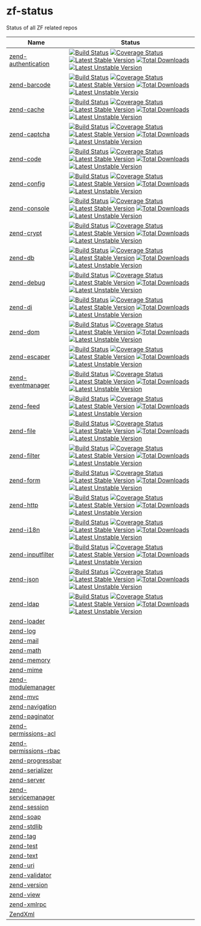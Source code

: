 # zf-status
Status of all ZF related repos

| Name | Status          |
| ------------- | ----------- |
| [zend-authentication](https://github.com/zendframework/zend-authentication) | [![Build Status](https://secure.travis-ci.org/zendframework/zend-authentication.svg?branch=master)](https://secure.travis-ci.org/zendframework/zend-authentication) [![Coverage Status](https://coveralls.io/repos/zendframework/zend-authentication/badge.svg?branch=master)](https://coveralls.io/r/zendframework/zend-authentication?branch=master) [![Latest Stable Version](https://poser.pugx.org/zendframework/zend-authentication/v/stable)](https://packagist.org/packages/zendframework/zend-authentication) [![Total Downloads](https://poser.pugx.org/zendframework/zend-authentication/downloads)](https://packagist.org/packages/zendframework/zend-authentication) [![Latest Unstable Version](https://poser.pugx.org/zendframework/zend-authentication/v/unstable)](https://packagist.org/packages/zendframework/zend-authentication) |
| [zend-barcode](https://github.com/zendframework/zend-barcode) | [![Build Status](https://secure.travis-ci.org/zendframework/zend-barcode.svg?branch=master)](https://secure.travis-ci.org/zendframework/zend-barcode) [![Coverage Status](https://coveralls.io/repos/zendframework/zend-barcode/badge.svg?branch=master)](https://coveralls.io/r/zendframework/zend-barcode?branch=master) [![Latest Stable Version](https://poser.pugx.org/zendframework/zend-barcode/v/stable)](https://packagist.org/packages/zendframework/zend-barcode) [![Total Downloads](https://poser.pugx.org/zendframework/zend-barcode/downloads)](https://packagist.org/packages/zendframework/zend-barcode) [![Latest Unstable Versio ](https://poser.pugx.org/zendframework/zend-barcode/v/unstable)](https://packagist.org/packages/zendframework/zend-barcode) |
| [zend-cache](https://github.com/zendframework/zend-cache) | [![Build Status](https://secure.travis-ci.org/zendframework/zend-cache.svg?branch=master)](https://secure.travis-ci.org/zendframework/zend-cache) [![Coverage Status](https://coveralls.io/repos/zendframework/zend-cache/badge.svg?branch=master)](https://coveralls.io/r/zendframework/zend-cache?branch=master) [![Latest Stable Version](https://poser.pugx.org/zendframework/zend-cache/v/stable)](https://packagist.org/packages/zendframework/zend-cache) [![Total Downloads](https://poser.pugx.org/zendframework/zend-cache/downloads)](https://packagist.org/packages/zendframework/zend-cache) [![Latest Unstable Version](https://poser.pugx.org/zendframework/zend-cache/v/unstable)](https://packagist.org/packages/zendframework/zend-cache) |
| [zend-captcha](https://github.com/zendframework/zend-captcha) | [![Build Status](https://secure.travis-ci.org/zendframework/zend-captcha.svg?branch=master)](https://secure.travis-ci.org/zendframework/zend-captcha) [![Coverage Status](https://coveralls.io/repos/zendframework/zend-captcha/badge.svg?branch=master)](https://coveralls.io/r/zendframework/zend-captcha?branch=master) [![Latest Stable Version](https://poser.pugx.org/zendframework/zend-captcha/v/stable)](https://packagist.org/packages/zendframework/zend-captcha) [![Total Downloads](https://poser.pugx.org/zendframework/zend-captcha/downloads)](https://packagist.org/packages/zendframework/zend-captcha) [![Latest Unstable Version](https://poser.pugx.org/zendframework/zend-captcha/v/unstable)](https://packagist.org/packages/zendframework/zend-captcha) |
| [zend-code](https://github.com/zendframework/zend-code) | [![Build Status](https://secure.travis-ci.org/zendframework/zend-code.svg?branch=master)](https://secure.travis-ci.org/zendframework/zend-code) [![Coverage Status](https://coveralls.io/repos/zendframework/zend-code/badge.svg?branch=master)](https://coveralls.io/r/zendframework/zend-code?branch=master) [![Latest Stable Version](https://poser.pugx.org/zendframework/zend-code/v/stable)](https://packagist.org/packages/zendframework/zend-code) [![Total Downloads](https://poser.pugx.org/zendframework/zend-code/downloads)](https://packagist.org/packages/zendframework/zend-code) [![Latest Unstable Version](https://poser.pugx.org/zendframework/zend-code/v/unstable)](https://packagist.org/packages/zendframework/zend-code) |
| [zend-config](https://github.com/zendframework/zend-config) | [![Build Status](https://secure.travis-ci.org/zendframework/zend-config.svg?branch=master)](https://secure.travis-ci.org/zendframework/zend-config) [![Coverage Status](https://coveralls.io/repos/zendframework/zend-config/badge.svg?branch=master)](https://coveralls.io/r/zendframework/zend-config?branch=master) [![Latest Stable Version](https://poser.pugx.org/zendframework/zend-config/v/stable)](https://packagist.org/packages/zendframework/zend-config) [![Total Downloads](https://poser.pugx.org/zendframework/zend-config/downloads)](https://packagist.org/packages/zendframework/zend-config) [![Latest Unstable Version](https://poser.pugx.org/zendframework/zend-config/v/unstable)](https://packagist.org/packages/zendframework/zend-config) |
| [zend-console](https://github.com/zendframework/zend-console) | [![Build Status](https://secure.travis-ci.org/zendframework/zend-console.svg?branch=master)](https://secure.travis-ci.org/zendframework/zend-console) [![Coverage Status](https://coveralls.io/repos/zendframework/zend-console/badge.svg?branch=master)](https://coveralls.io/r/zendframework/zend-console?branch=master) [![Latest Stable Version](https://poser.pugx.org/zendframework/zend-console/v/stable)](https://packagist.org/packages/zendframework/zend-console) [![Total Downloads](https://poser.pugx.org/zendframework/zend-console/downloads)](https://packagist.org/packages/zendframework/zend-console) [![Latest Unstable Version](https://poser.pugx.org/zendframework/zend-console/v/unstable)](https://packagist.org/packages/zendframework/zend-console) |
| [zend-crypt](https://github.com/zendframework/zend-crypt) | [![Build Status](https://secure.travis-ci.org/zendframework/zend-crypt.svg?branch=master)](https://secure.travis-ci.org/zendframework/zend-crypt) [![Coverage Status](https://coveralls.io/repos/zendframework/zend-crypt/badge.svg?branch=master)](https://coveralls.io/r/zendframework/zend-crypt?branch=master) [![Latest Stable Version](https://poser.pugx.org/zendframework/zend-crypt/v/stable)](https://packagist.org/packages/zendframework/zend-crypt) [![Total Downloads](https://poser.pugx.org/zendframework/zend-crypt/downloads)](https://packagist.org/packages/zendframework/zend-crypt) [![Latest Unstable Version](https://poser.pugx.org/zendframework/zend-crypt/v/unstable)](https://packagist.org/packages/zendframework/zend-crypt) |
| [zend-db](https://github.com/zendframework/zend-db) | [![Build Status](https://secure.travis-ci.org/zendframework/zend-db.svg?branch=master)](https://secure.travis-ci.org/zendframework/zend-db) [![Coverage Status](https://coveralls.io/repos/zendframework/zend-db/badge.svg?branch=master)](https://coveralls.io/r/zendframework/zend-db?branch=master) [![Latest Stable Version](https://poser.pugx.org/zendframework/zend-db/v/stable)](https://packagist.org/packages/zendframework/zend-db) [![Total Downloads](https://poser.pugx.org/zendframework/zend-db/downloads)](https://packagist.org/packages/zendframework/zend-db) [![Latest Unstable Version](https://poser.pugx.org/zendframework/zend-db/v/unstable)](https://packagist.org/packages/zendframework/zend-db) |
| [zend-debug](https://github.com/zendframework/zend-debug) | [![Build Status](https://secure.travis-ci.org/zendframework/zend-debug.svg?branch=master)](https://secure.travis-ci.org/zendframework/zend-debug) [![Coverage Status](https://coveralls.io/repos/zendframework/zend-debug/badge.svg?branch=master)](https://coveralls.io/r/zendframework/zend-debug?branch=master) [![Latest Stable Version](https://poser.pugx.org/zendframework/zend-debug/v/stable)](https://packagist.org/packages/zendframework/zend-debug) [![Total Downloads](https://poser.pugx.org/zendframework/zend-debug/downloads)](https://packagist.org/packages/zendframework/zend-debug) [![Latest Unstable Version](https://poser.pugx.org/zendframework/zend-debug/v/unstable)](https://packagist.org/packages/zendframework/zend-debug) |
| [zend-di](https://github.com/zendframework/zend-di) | [![Build Status](https://secure.travis-ci.org/zendframework/zend-di.svg?branch=master)](https://secure.travis-ci.org/zendframework/zend-di) [![Coverage Status](https://coveralls.io/repos/zendframework/zend-di/badge.svg?branch=master)](https://coveralls.io/r/zendframework/zend-di?branch=master) [![Latest Stable Version](https://poser.pugx.org/zendframework/zend-debug/v/stable)](https://packagist.org/packages/zendframework/zend-debug) [![Total Downloads](https://poser.pugx.org/zendframework/zend-debug/downloads)](https://packagist.org/packages/zendframework/zend-debug) [![Latest Unstable Version](https://poser.pugx.org/zendframework/zend-debug/v/unstable)](https://packagist.org/packages/zendframework/zend-debug) |
| [zend-dom](https://github.com/zendframework/zend-dom) | [![Build Status](https://secure.travis-ci.org/zendframework/zend-dom.svg?branch=master)](https://secure.travis-ci.org/zendframework/zend-dom) [![Coverage Status](https://coveralls.io/repos/zendframework/zend-dom/badge.svg?branch=master)](https://coveralls.io/r/zendframework/zend-dom?branch=master) [![Latest Stable Version](https://poser.pugx.org/zendframework/zend-di/v/stable)](https://packagist.org/packages/zendframework/zend-di) [![Total Downloads](https://poser.pugx.org/zendframework/zend-di/downloads)](https://packagist.org/packages/zendframework/zend-di) [![Latest Unstable Version](https://poser.pugx.org/zendframework/zend-di/v/unstable)](https://packagist.org/packages/zendframework/zend-di) |
| [zend-escaper](https://github.com/zendframework/zend-escaper) | [![Build Status](https://secure.travis-ci.org/zendframework/zend-escaper.svg?branch=master)](https://secure.travis-ci.org/zendframework/zend-escaper) [![Coverage Status](https://coveralls.io/repos/zendframework/zend-escaper/badge.svg?branch=master)](https://coveralls.io/r/zendframework/zend-escaper?branch=master) [![Latest Stable Version](https://poser.pugx.org/zendframework/zend-escaper/v/stable)](https://packagist.org/packages/zendframework/zend-escaper) [![Total Downloads](https://poser.pugx.org/zendframework/zend-escaper/downloads)](https://packagist.org/packages/zendframework/zend-escaper) [![Latest Unstable Version](https://poser.pugx.org/zendframework/zend-escaper/v/unstable)](https://packagist.org/packages/zendframework/zend-escaper) |
| [zend-eventmanager](https://github.com/zendframework/zend-eventmanager) | [![Build Status](https://secure.travis-ci.org/zendframework/zend-eventmanager.svg?branch=master)](https://secure.travis-ci.org/zendframework/zend-eventmanager) [![Coverage Status](https://coveralls.io/repos/zendframework/zend-eventmanager/badge.svg?branch=master)](https://coveralls.io/r/zendframework/zend-eventmanager?branch=master) [![Latest Stable Version](https://poser.pugx.org/zendframework/zend-escaper/v/stable)](https://packagist.org/packages/zendframework/zend-escaper) [![Total Downloads](https://poser.pugx.org/zendframework/zend-escaper/downloads)](https://packagist.org/packages/zendframework/zend-escaper) [![Latest Unstable Version](https://poser.pugx.org/zendframework/zend-escaper/v/unstable)](https://packagist.org/packages/zendframework/zend-escaper) |
| [zend-feed](https://github.com/zendframework/zend-feed) | [![Build Status](https://secure.travis-ci.org/zendframework/zend-feed.svg?branch=master)](https://secure.travis-ci.org/zendframework/zend-feed) [![Coverage Status](https://coveralls.io/repos/zendframework/zend-feed/badge.svg?branch=master)](https://coveralls.io/r/zendframework/zend-feed?branch=master) [![Latest Stable Version](https://poser.pugx.org/zendframework/zend-feed/v/stable)](https://packagist.org/packages/zendframework/zend-feed) [![Total Downloads](https://poser.pugx.org/zendframework/zend-feed/downloads)](https://packagist.org/packages/zendframework/zend-feed) [![Latest Unstable Version](https://poser.pugx.org/zendframework/zend-feed/v/unstable)](https://packagist.org/packages/zendframework/zend-feed) |
| [zend-file](https://github.com/zendframework/zend-file) | [![Build Status](https://secure.travis-ci.org/zendframework/zend-file.svg?branch=master)](https://secure.travis-ci.org/zendframework/zend-file) [![Coverage Status](https://coveralls.io/repos/zendframework/zend-file/badge.svg?branch=master)](https://coveralls.io/r/zendframework/zend-file?branch=master) [![Latest Stable Version](https://poser.pugx.org/zendframework/zend-file/v/stable)](https://packagist.org/packages/zendframework/zend-file) [![Total Downloads](https://poser.pugx.org/zendframework/zend-file/downloads)](https://packagist.org/packages/zendframework/zend-file) [![Latest Unstable Version](https://poser.pugx.org/zendframework/zend-file/v/unstable)](https://packagist.org/packages/zendframework/zend-file) |
| [zend-filter](https://github.com/zendframework/zend-filter) | [![Build Status](https://secure.travis-ci.org/zendframework/zend-filter.svg?branch=master)](https://secure.travis-ci.org/zendframework/zend-filter) [![Coverage Status](https://coveralls.io/repos/zendframework/zend-filter/badge.svg?branch=master)](https://coveralls.io/r/zendframework/zend-filter?branch=master) [![Latest Stable Version](https://poser.pugx.org/zendframework/zend-filter/v/stable)](https://packagist.org/packages/zendframework/zend-filter) [![Total Downloads](https://poser.pugx.org/zendframework/zend-filter/downloads)](https://packagist.org/packages/zendframework/zend-filter) [![Latest Unstable Version](https://poser.pugx.org/zendframework/zend-filter/v/unstable)](https://packagist.org/packages/zendframework/zend-filter) |
| [zend-form](https://github.com/zendframework/zend-form) | [![Build Status](https://secure.travis-ci.org/zendframework/zend-form.svg?branch=master)](https://secure.travis-ci.org/zendframework/zend-form) [![Coverage Status](https://coveralls.io/repos/zendframework/zend-form/badge.svg?branch=master)](https://coveralls.io/r/zendframework/zend-form?branch=master) [![Latest Stable Version](https://poser.pugx.org/zendframework/zend-filter/v/stable)](https://packagist.org/packages/zendframework/zend-filter) [![Total Downloads](https://poser.pugx.org/zendframework/zend-filter/downloads)](https://packagist.org/packages/zendframework/zend-filter) [![Latest Unstable Version](https://poser.pugx.org/zendframework/zend-filter/v/unstable)](https://packagist.org/packages/zendframework/zend-filter) |
| [zend-http](https://github.com/zendframework/zend-http) | [![Build Status](https://secure.travis-ci.org/zendframework/zend-http.svg?branch=master)](https://secure.travis-ci.org/zendframework/zend-http) [![Coverage Status](https://coveralls.io/repos/zendframework/zend-http/badge.svg?branch=master)](https://coveralls.io/r/zendframework/zend-http?branch=master) [![Latest Stable Version](https://poser.pugx.org/zendframework/zend-http/v/stable)](https://packagist.org/packages/zendframework/zend-http) [![Total Downloads](https://poser.pugx.org/zendframework/zend-http/downloads)](https://packagist.org/packages/zendframework/zend-http) [![Latest Unstable Version](https://poser.pugx.org/zendframework/zend-http/v/unstable)](https://packagist.org/packages/zendframework/zend-http) |
| [zend-i18n](https://github.com/zendframework/zend-i18n) | [![Build Status](https://secure.travis-ci.org/zendframework/zend-i18n.svg?branch=master)](https://secure.travis-ci.org/zendframework/zend-i18n) [![Coverage Status](https://coveralls.io/repos/zendframework/zend-i18n/badge.svg?branch=master)](https://coveralls.io/r/zendframework/zend-i18n?branch=master) [![Latest Stable Version](https://poser.pugx.org/zendframework/zend-i18n/v/stable)](https://packagist.org/packages/zendframework/zend-i18n) [![Total Downloads](https://poser.pugx.org/zendframework/zend-i18n/downloads)](https://packagist.org/packages/zendframework/zend-i18n) [![Latest Unstable Version](https://poser.pugx.org/zendframework/zend-i18n/v/unstable)](https://packagist.org/packages/zendframework/zend-i18n) |
| [zend-inputfilter](https://github.com/zendframework/zend-inputfilter) | [![Build Status](https://secure.travis-ci.org/zendframework/zend-inputfilter.svg?branch=master)](https://secure.travis-ci.org/zendframework/zend-inputfilter) [![Coverage Status](https://coveralls.io/repos/zendframework/zend-inputfilter/badge.svg?branch=master)](https://coveralls.io/r/zendframework/zend-inputfilter?branch=master) [![Latest Stable Version](https://poser.pugx.org/zendframework/zend-inputfilter/v/stable)](https://packagist.org/packages/zendframework/zend-inputfilter) [![Total Downloads](https://poser.pugx.org/zendframework/zend-inputfilter/downloads)](https://packagist.org/packages/zendframework/zend-inputfilter) [![Latest Unstable Version](https://poser.pugx.org/zendframework/zend-inputfilter/v/unstable)](https://packagist.org/packages/zendframework/zend-inputfilter) |
| [zend-json](https://github.com/zendframework/zend-json) | [![Build Status](https://secure.travis-ci.org/zendframework/zend-json.svg?branch=master)](https://secure.travis-ci.org/zendframework/zend-json) [![Coverage Status](https://coveralls.io/repos/zendframework/zend-json/badge.svg?branch=master)](https://coveralls.io/r/zendframework/zend-json?branch=master) [![Latest Stable Version](https://poser.pugx.org/zendframework/zend-json/v/stable)](https://packagist.org/packages/zendframework/zend-json) [![Total Downloads](https://poser.pugx.org/zendframework/zend-json/downloads)](https://packagist.org/packages/zendframework/zend-json) [![Latest Unstable Version](https://poser.pugx.org/zendframework/zend-json/v/unstable)](https://packagist.org/packages/zendframework/zend-json) |
| [zend-ldap](https://github.com/zendframework/zend-ldap) | [![Build Status](https://secure.travis-ci.org/zendframework/zend-ldap.svg?branch=master)](https://secure.travis-ci.org/zendframework/zend-ldap) [![Coverage Status](https://coveralls.io/repos/zendframework/zend-ldap/badge.svg?branch=master)](https://coveralls.io/r/zendframework/zend-ldap?branch=master) [![Latest Stable Version](https://poser.pugx.org/zendframework/zend-ldap/v/stable)](https://packagist.org/packages/zendframework/zend-ldap) [![Total Downloads](https://poser.pugx.org/zendframework/zend-ldap/downloads)](https://packagist.org/packages/zendframework/zend-ldap) [![Latest Unstable Version](https://poser.pugx.org/zendframework/zend-ldap/v/unstable)](https://packagist.org/packages/zendframework/zend-ldap) |
| [zend-loader](https://github.com/zendframework/zend-loader) |  |
| [zend-log](https://github.com/zendframework/zend-log) |  |
| [zend-mail](https://github.com/zendframework/zend-mail) |  |
| [zend-math](https://github.com/zendframework/zend-math) |  |
| [zend-memory](https://github.com/zendframework/zend-memory) |  |
| [zend-mime](https://github.com/zendframework/zend-mime) |  |
| [zend-modulemanager](https://github.com/zendframework/zend-modulemanager) |  |
| [zend-mvc](https://github.com/zendframework/zend-mvc) |  |
| [zend-navigation](https://github.com/zendframework/zend-navigation) |  |
| [zend-paginator](https://github.com/zendframework/zend-paginator) |  |
| [zend-permissions-acl](https://github.com/zendframework/zend-permissions-acl) |  |
| [zend-permissions-rbac](https://github.com/zendframework/zend-permissions-rbac) |  |
| [zend-progressbar](https://github.com/zendframework/zend-progressbar) |  |
| [zend-serializer](https://github.com/zendframework/zend-serializer) |  |
| [zend-server](https://github.com/zendframework/zend-server) |  |
| [zend-servicemanager](https://github.com/zendframework/zend-servicemanager) |  |
| [zend-session](https://github.com/zendframework/zend-session) |  |
| [zend-soap](https://github.com/zendframework/zend-soap) |  |
| [zend-stdlib](https://github.com/zendframework/zend-stdlib) |  |
| [zend-tag](https://github.com/zendframework/zend-tag) |  |
| [zend-test](https://github.com/zendframework/zend-test) |  |
| [zend-text](https://github.com/zendframework/zend-text) |  |
| [zend-uri](https://github.com/zendframework/zend-uri) |  |
| [zend-validator](https://github.com/zendframework/zend-validator) |  |
| [zend-version](https://github.com/zendframework/zend-version) |  |
| [zend-view](https://github.com/zendframework/zend-view) |  |
| [zend-xmlrpc](https://github.com/zendframework/zend-xmlrpc) |  |
| [ZendXml](https://github.com/zendframework/ZendXml) |  |

